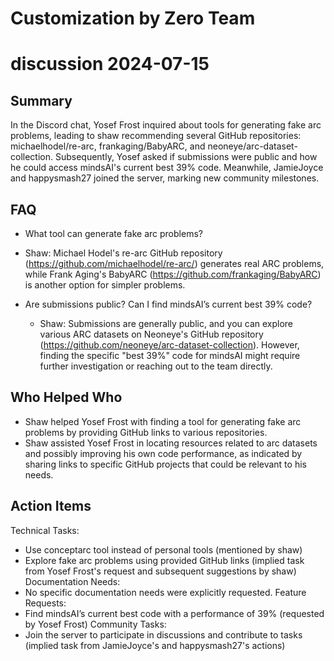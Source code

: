 # Customization by Zero Team

# discussion 2024-07-15

## Summary
 In the Discord chat, Yosef Frost inquired about tools for generating fake arc problems, leading to shaw recommending several GitHub repositories: michaelhodel/re-arc, frankaging/BabyARC, and neoneye/arc-dataset-collection. Subsequently, Yosef asked if submissions were public and how he could access mindsAI's current best 39% code. Meanwhile, JamieJoyce and happysmash27 joined the server, marking new community milestones.

## FAQ
 - What tool can generate fake arc problems?
  - Shaw: Michael Hodel's re-arc GitHub repository (https://github.com/michaelhodel/re-arc/) generates real ARC problems, while Frank Aging's BabyARC (https://github.com/frankaging/BabyARC) is another option for simpler problems.

- Are submissions public? Can I find mindsAI’s current best 39% code?
  - Shaw: Submissions are generally public, and you can explore various ARC datasets on Neoneye's GitHub repository (https://github.com/neoneye/arc-dataset-collection). However, finding the specific "best 39%" code for mindsAI might require further investigation or reaching out to the team directly.

## Who Helped Who
 - Shaw helped Yosef Frost with finding a tool for generating fake arc problems by providing GitHub links to various repositories.
- Shaw assisted Yosef Frost in locating resources related to arc datasets and possibly improving his own code performance, as indicated by sharing links to specific GitHub projects that could be relevant to his needs.

## Action Items
 Technical Tasks:
  - Use conceptarc tool instead of personal tools (mentioned by shaw)
  - Explore fake arc problems using provided GitHub links (implied task from Yosef Frost's request and subsequent suggestions by shaw)
Documentation Needs:
  - No specific documentation needs were explicitly requested.
Feature Requests:
  - Find mindsAI’s current best code with a performance of 39% (requested by Yosef Frost)
Community Tasks:
  - Join the server to participate in discussions and contribute to tasks (implied task from JamieJoyce's and happysmash27's actions)

